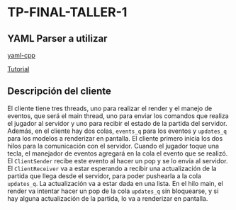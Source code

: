 # TP-FINAL-TALLER-1

## YAML Parser a utilizar

[yaml-cpp](https://github.com/jbeder/yaml-cpp)

[Tutorial](https://github.com/jbeder/yaml-cpp/wiki/Tutorial)

## Descripción del cliente

El cliente tiene tres threads, uno para realizar el render y el manejo de eventos, que será el main thread, uno para enviar los comandos que realiza el jugador al servidor y uno para recibir el estado de la partida del servidor. Además, en el cliente hay dos colas, `events_q` para los eventos y `updates_q` para los modelos a renderizar en pantalla.
El cliente primero inicia los dos hilos para la comunicación con el servidor. Cuando el jugador toque una tecla, el manejador de eventos agregará en la cola el evento que se realizó. El `ClientSender` recibe este evento al hacer un pop y se lo envía al servidor. El `ClientReceiver` va a estar esperando a recibir una actualización de la partida que llega desde el servidor, para poder pushearla a la cola `updates_q`. La actualización va a estar dada en una lista. En el hilo main, el render va intentar hacer un pop de la cola `updates_q` sin bloquearse, y si hay alguna actualización de la partida, lo va a renderizar en pantalla.
